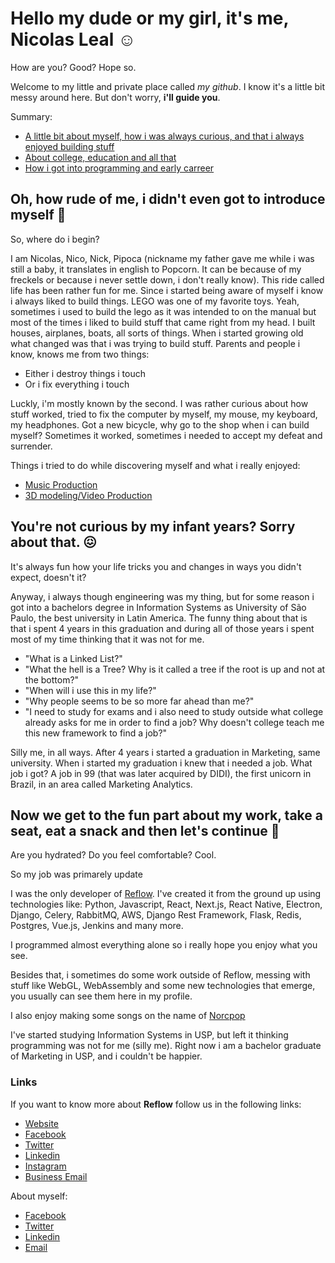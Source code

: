 # Hello my dude or my girl, it's me, Nicolas Leal ☺️

How are you? Good? Hope so.

Welcome to my little and private place called *my github*. I know it's a little bit messy around here. But don't worry, __i'll guide you__.

Summary:
- [A little bit about myself, how i was always curious, and that i always enjoyed building stuff](https://github.com/nicolasmelo1/nicolasmelo1/edit/master/README.md#oh-how-rude-of-me-i-didnt-even-got-to-introduce-myself-)
- [About college, education and all that](https://github.com/nicolasmelo1/nicolasmelo1/blob/master/README.md#youre-not-curious-by-my-infant-years-sorry-about-that-)
- [How i got into programming and early carreer]()

## Oh, how rude of me, i didn't even got to introduce myself 🥹

So, where do i begin?

I am Nicolas, Nico, Nick, Pipoca (nickname my father gave me while i was still a baby, it translates in english to Popcorn. It can be because of my freckels or because i never settle down, i don't really know). This ride called life has been rather fun for me. Since i started being aware of myself i know i always liked to build things. LEGO was one of my favorite toys. Yeah, sometimes i used to build the lego as it was intended to on the manual but most of the times i liked to build stuff that came right from my head. I built houses, airplanes, boats, all sorts of things. When i started growing old what changed was that i was trying to build stuff. Parents and people i know, knows me from two things: 

- Either i destroy things i touch
- Or i fix everything i touch

Luckly, i'm mostly known by the second. I was rather curious about how stuff worked, tried to fix the computer by myself, my mouse, my keyboard, my headphones. Got a new bicycle, why go to the shop when i can build myself? Sometimes it worked, sometimes i needed to accept my defeat and surrender.

Things i tried to do while discovering myself and what i really enjoyed:
- [Music Production](https://soundcloud.com/norcpop)
- [3D modeling/Video Production](https://www.youtube.com/@Nicolasmelo12)


## You're not curious by my infant years? Sorry about that. 😖

It's always fun how your life tricks you and changes in ways you didn't expect, doesn't it?

Anyway, i always though engineering was my thing, but for some reason i got into a bachelors degree in Information Systems as University of São Paulo, the best university in Latin America. The funny thing about that is that i spent 4 years in this graduation and during all of those years i spent most of my time thinking that it was not for me. 

- "What is a Linked List?" 
- "What the hell is a Tree? Why is it called a tree if the root is up and not at the bottom?" 
- "When will i use this in my life?" 
- "Why people seems to be so more far ahead than me?" 
- "I need to study for exams and i also need to study outside what college already asks for me in order to find a job? Why doesn't college teach me this new framework to find a job?"

Silly me, in all ways. After 4 years i started a graduation in Marketing, same university. When i started my graduation i knew that i needed a job. What job i got? A job in 99 (that was later acquired by DIDI), the first unicorn in Brazil, in an area called Marketing Analytics.


## Now we get to the fun part about my work, take a seat, eat a snack and then let's continue 📜

Are you hydrated? Do you feel comfortable? Cool.

So my job was primarely update 

I was the only developer of [Reflow](www.reflow.com.br). I've created it from the ground up using technologies like:
Python, Javascript, React, Next.js, React Native, Electron, Django, Celery, RabbitMQ, AWS, Django Rest Framework, Flask, Redis, Postgres, Vue.js, Jenkins and many more.

I programmed almost everything alone so i really hope you enjoy what you see.

Besides that, i sometimes do some work outside of Reflow, messing with stuff like WebGL, WebAssembly and some new technologies that emerge, you usually can see them here in my profile.

I also enjoy making some songs on the name of [Norcpop](https://soundcloud.com/norcpop)

I've started studying Information Systems in USP, but left it thinking programming was not for me (silly me). Right now i am a bachelor graduate of Marketing in USP, and i couldn't be happier.

### Links
If you want to know more about **Reflow** follow us in the following links:
- [Website](https://www.reflow.com.br)
- [Facebook](https://www.facebook.com/reflowHQ/)
- [Twitter](https://twitter.com/ReflowHQ)
- [Linkedin](https://www.linkedin.com/company/35572638/)
- [Instagram](https://www.instagram.com/reflow.app/)
- [Business Email](mailto:reflow@reflow.com)

About myself:
- [Facebook](https://www.facebook.com/nicolas.leal.de.melo)
- [Twitter](https://twitter.com/nicolasmelo)
- [Linkedin](https://www.linkedin.com/in/nicolas-melo/)
- [Email](mailto:nicolasmelo12@gmail.com)
